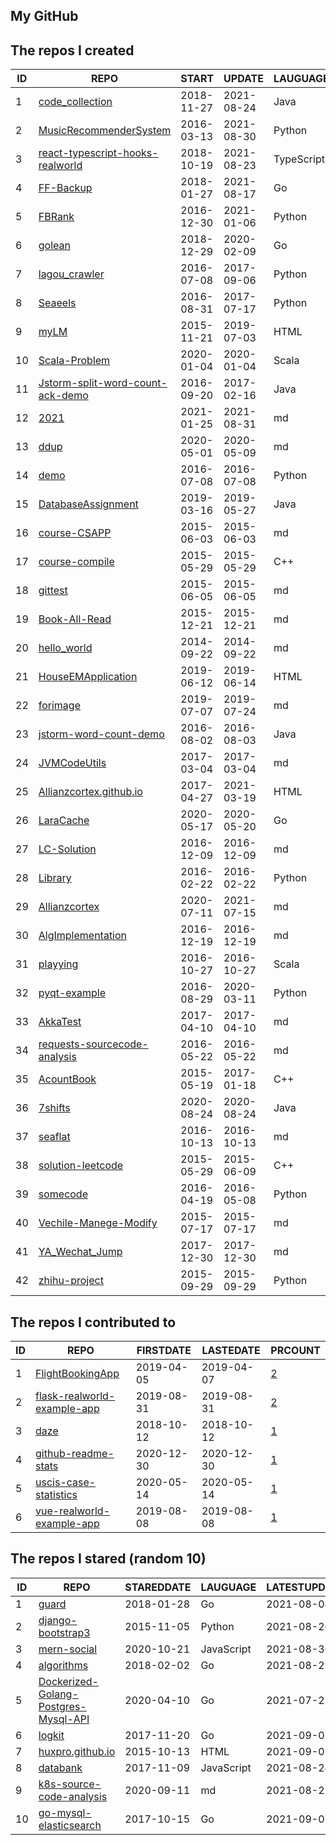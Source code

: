 
## My GitHub

<!--START_SECTION:my_github-->
## The repos I created
| ID |                                                 REPO                                                  |   START    |   UPDATE   |  LAUGUAGE  | STARS |
|----|-------------------------------------------------------------------------------------------------------|------------|------------|------------|-------|
|  1 | [code_collection](https://github.com/Allianzcortex/code_collection)                                   | 2018-11-27 | 2021-08-24 | Java       |   171 |
|  2 | [MusicRecommenderSystem](https://github.com/Allianzcortex/MusicRecommenderSystem)                     | 2016-03-13 | 2021-08-30 | Python     |   167 |
|  3 | [react-typescript-hooks-realworld](https://github.com/Allianzcortex/react-typescript-hooks-realworld) | 2018-10-19 | 2021-08-23 | TypeScript |    19 |
|  4 | [FF-Backup](https://github.com/Allianzcortex/FF-Backup)                                               | 2018-01-27 | 2021-08-17 | Go         |    13 |
|  5 | [FBRank](https://github.com/Allianzcortex/FBRank)                                                     | 2016-12-30 | 2021-01-06 | Python     |     7 |
|  6 | [golean](https://github.com/Allianzcortex/golean)                                                     | 2018-12-29 | 2020-02-09 | Go         |     7 |
|  7 | [lagou_crawler](https://github.com/Allianzcortex/lagou_crawler)                                       | 2016-07-08 | 2017-09-06 | Python     |     3 |
|  8 | [Seaeels](https://github.com/Allianzcortex/Seaeels)                                                   | 2016-08-31 | 2017-07-17 | Python     |     3 |
|  9 | [myLM](https://github.com/Allianzcortex/myLM)                                                         | 2015-11-21 | 2019-07-03 | HTML       |     2 |
| 10 | [Scala-Problem](https://github.com/Allianzcortex/Scala-Problem)                                       | 2020-01-04 | 2020-01-04 | Scala      |     1 |
| 11 | [Jstorm-split-word-count-ack-demo](https://github.com/Allianzcortex/Jstorm-split-word-count-ack-demo) | 2016-09-20 | 2017-02-16 | Java       |     1 |
| 12 | [2021](https://github.com/Allianzcortex/2021)                                                         | 2021-01-25 | 2021-08-31 | md         |     0 |
| 13 | [ddup](https://github.com/Allianzcortex/ddup)                                                         | 2020-05-01 | 2020-05-09 | md         |     0 |
| 14 | [demo](https://github.com/Allianzcortex/demo)                                                         | 2016-07-08 | 2016-07-08 | Python     |     0 |
| 15 | [DatabaseAssignment](https://github.com/Allianzcortex/DatabaseAssignment)                             | 2019-03-16 | 2019-05-27 | Java       |     0 |
| 16 | [course-CSAPP](https://github.com/Allianzcortex/course-CSAPP)                                         | 2015-06-03 | 2015-06-03 | md         |     0 |
| 17 | [course-compile](https://github.com/Allianzcortex/course-compile)                                     | 2015-05-29 | 2015-05-29 | C++        |     0 |
| 18 | [gittest](https://github.com/Allianzcortex/gittest)                                                   | 2015-06-05 | 2015-06-05 | md         |     0 |
| 19 | [Book-All-Read](https://github.com/Allianzcortex/Book-All-Read)                                       | 2015-12-21 | 2015-12-21 | md         |     0 |
| 20 | [hello_world](https://github.com/Allianzcortex/hello_world)                                           | 2014-09-22 | 2014-09-22 | md         |     0 |
| 21 | [HouseEMApplication](https://github.com/Allianzcortex/HouseEMApplication)                             | 2019-06-12 | 2019-06-14 | HTML       |     0 |
| 22 | [forimage](https://github.com/Allianzcortex/forimage)                                                 | 2019-07-07 | 2019-07-24 | md         |     0 |
| 23 | [jstorm-word-count-demo](https://github.com/Allianzcortex/jstorm-word-count-demo)                     | 2016-08-02 | 2016-08-03 | Java       |     0 |
| 24 | [JVMCodeUtils](https://github.com/Allianzcortex/JVMCodeUtils)                                         | 2017-03-04 | 2017-03-04 | md         |     0 |
| 25 | [Allianzcortex.github.io](https://github.com/Allianzcortex/Allianzcortex.github.io)                   | 2017-04-27 | 2021-03-19 | HTML       |     0 |
| 26 | [LaraCache](https://github.com/Allianzcortex/LaraCache)                                               | 2020-05-17 | 2020-05-20 | Go         |     0 |
| 27 | [LC-Solution](https://github.com/Allianzcortex/LC-Solution)                                           | 2016-12-09 | 2016-12-09 | md         |     0 |
| 28 | [Library](https://github.com/Allianzcortex/Library)                                                   | 2016-02-22 | 2016-02-22 | Python     |     0 |
| 29 | [Allianzcortex](https://github.com/Allianzcortex/Allianzcortex)                                       | 2020-07-11 | 2021-07-15 | md         |     0 |
| 30 | [AlgImplementation](https://github.com/Allianzcortex/AlgImplementation)                               | 2016-12-19 | 2016-12-19 | md         |     0 |
| 31 | [playying](https://github.com/Allianzcortex/playying)                                                 | 2016-10-27 | 2016-10-27 | Scala      |     0 |
| 32 | [pyqt-example](https://github.com/Allianzcortex/pyqt-example)                                         | 2016-08-29 | 2020-03-11 | Python     |     0 |
| 33 | [AkkaTest](https://github.com/Allianzcortex/AkkaTest)                                                 | 2017-04-10 | 2017-04-10 | md         |     0 |
| 34 | [requests-sourcecode-analysis](https://github.com/Allianzcortex/requests-sourcecode-analysis)         | 2016-05-22 | 2016-05-22 | md         |     0 |
| 35 | [AcountBook](https://github.com/Allianzcortex/AcountBook)                                             | 2015-05-19 | 2017-01-18 | C++        |     0 |
| 36 | [7shifts](https://github.com/Allianzcortex/7shifts)                                                   | 2020-08-24 | 2020-08-24 | Java       |     0 |
| 37 | [seaflat](https://github.com/Allianzcortex/seaflat)                                                   | 2016-10-13 | 2016-10-13 | md         |     0 |
| 38 | [solution-leetcode](https://github.com/Allianzcortex/solution-leetcode)                               | 2015-05-29 | 2015-06-09 | C++        |     0 |
| 39 | [somecode](https://github.com/Allianzcortex/somecode)                                                 | 2016-04-19 | 2016-05-08 | Python     |     0 |
| 40 | [Vechile-Manege-Modify](https://github.com/Allianzcortex/Vechile-Manege-Modify)                       | 2015-07-17 | 2015-07-17 | md         |     0 |
| 41 | [YA_Wechat_Jump](https://github.com/Allianzcortex/YA_Wechat_Jump)                                     | 2017-12-30 | 2017-12-30 | md         |     0 |
| 42 | [zhihu-project](https://github.com/Allianzcortex/zhihu-project)                                       | 2015-09-29 | 2015-09-29 | Python     |     0 |

## The repos I contributed to
| ID |                                           REPO                                            | FIRSTDATE  | LASTEDATE  |                                                PRCOUNT                                                 |
|----|-------------------------------------------------------------------------------------------|------------|------------|--------------------------------------------------------------------------------------------------------|
|  1 | [FlightBookingApp](https://github.com/A00431605/FlightBookingApp)                         | 2019-04-05 | 2019-04-07 | [2](https://github.com/A00431605/FlightBookingApp/pulls?q=is%3Apr+author%3AAllianzcortex)              |
|  2 | [flask-realworld-example-app](https://github.com/gothinkster/flask-realworld-example-app) | 2019-08-31 | 2019-08-31 | [2](https://github.com/gothinkster/flask-realworld-example-app/pulls?q=is%3Apr+author%3AAllianzcortex) |
|  3 | [daze](https://github.com/mohanson/daze)                                                  | 2018-10-12 | 2018-10-12 | [1](https://github.com/mohanson/daze/pulls?q=is%3Apr+author%3AAllianzcortex)                           |
|  4 | [github-readme-stats](https://github.com/yihong0618/github-readme-stats)                  | 2020-12-30 | 2020-12-30 | [1](https://github.com/yihong0618/github-readme-stats/pulls?q=is%3Apr+author%3AAllianzcortex)          |
|  5 | [uscis-case-statistics](https://github.com/vicdus/uscis-case-statistics)                  | 2020-05-14 | 2020-05-14 | [1](https://github.com/vicdus/uscis-case-statistics/pulls?q=is%3Apr+author%3AAllianzcortex)            |
|  6 | [vue-realworld-example-app](https://github.com/gothinkster/vue-realworld-example-app)     | 2019-08-08 | 2019-08-08 | [1](https://github.com/gothinkster/vue-realworld-example-app/pulls?q=is%3Apr+author%3AAllianzcortex)   |

## The repos I stared (random 10)
| ID |                                                     REPO                                                     | STAREDDATE |  LAUGUAGE  | LATESTUPDATE |
|----|--------------------------------------------------------------------------------------------------------------|------------|------------|--------------|
|  1 | [guard](https://github.com/jiajunhuang/guard)                                                                | 2018-01-28 | Go         | 2021-08-04   |
|  2 | [django-bootstrap3](https://github.com/zostera/django-bootstrap3)                                            | 2015-11-05 | Python     | 2021-08-26   |
|  3 | [mern-social](https://github.com/shamahoque/mern-social)                                                     | 2020-10-21 | JavaScript | 2021-08-30   |
|  4 | [algorithms](https://github.com/arnauddri/algorithms)                                                        | 2018-02-02 | Go         | 2021-08-29   |
|  5 | [Dockerized-Golang-Postgres-Mysql-API](https://github.com/victorsteven/Dockerized-Golang-Postgres-Mysql-API) | 2020-04-10 | Go         | 2021-07-27   |
|  6 | [logkit](https://github.com/qiniu/logkit)                                                                    | 2017-11-20 | Go         | 2021-09-01   |
|  7 | [huxpro.github.io](https://github.com/Huxpro/huxpro.github.io)                                               | 2015-10-13 | HTML       | 2021-09-01   |
|  8 | [databank](https://github.com/blockchain-university/databank)                                                | 2017-11-09 | JavaScript | 2021-08-24   |
|  9 | [k8s-source-code-analysis](https://github.com/daniel-hutao/k8s-source-code-analysis)                         | 2020-09-11 | md         | 2021-08-27   |
| 10 | [go-mysql-elasticsearch](https://github.com/go-mysql-org/go-mysql-elasticsearch)                             | 2017-10-15 | Go         | 2021-09-01   |

<!--END_SECTION:my_github-->

